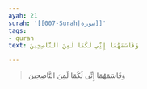 ```yaml
---
ayah: 21
surah: '[[007-Surah|سورة]]'
tags:
- quran
text: وَقَاسَمَهُمَا إِنِّي لَكُمَا لَمِنَ النَّاصِحِينَ

---
```

> وَقَاسَمَهُمَا إِنِّي لَكُمَا لَمِنَ النَّاصِحِينَ
